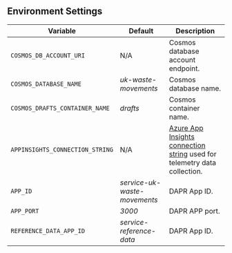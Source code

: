 ## Environment Settings

| Variable                        | Default                      | Description                                                                   |
| ------------------------------- | ---------------------------- | ----------------------------------------------------------------------------- |
| `COSMOS_DB_ACCOUNT_URI`         | N/A                          | Cosmos database account endpoint.                                             |
| `COSMOS_DATABASE_NAME`          | _uk-waste-movements_         | Cosmos database name.                                                         |
| `COSMOS_DRAFTS_CONTAINER_NAME`  | _drafts_                     | Cosmos container name.                                                        |
| `APPINSIGHTS_CONNECTION_STRING` | N/A                          | [Azure App Insights connection string][1] used for telemetry data collection. |
| `APP_ID`                        | _service-uk-waste-movements_ | DAPR App ID.                                                                  |
| `APP_PORT`                      | _3000_                       | DAPR APP port.                                                                |
| `REFERENCE_DATA_APP_ID`         | _service-reference-data_     | DAPR App ID.                                                                  |

[1]: https://learn.microsoft.com/en-us/azure/azure-monitor/app/sdk-connection-string?tabs=nodejs
